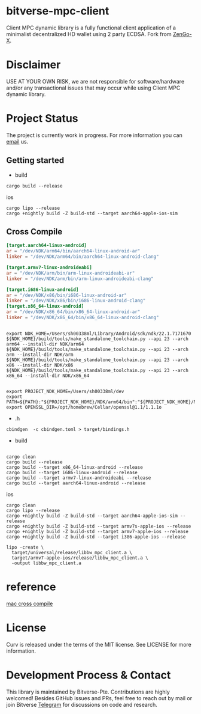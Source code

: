 # bitverse-mpc-client

Client MPC dynamic library is a fully functional client application of a minimalist decentralized HD wallet using 2 party ECDSA.
Fork from [ZenGo-X](https://github.com/ZenGo-X/gotham-city).

# Disclaimer
USE AT YOUR OWN RISK, we are not responsible for software/hardware and/or any transactional issues that may occur while using Client MPC dynamic library.

# Project Status

The project is currently work in progress. For more information you can [email](developer@bitverse.zone) us.

## Getting started

- build
```shell
cargo build --release
```
ios
```shell
cargo lipo --release
cargo +nightly build -Z build-std --target aarch64-apple-ios-sim
```

## Cross Compile
```cargo.toml
[target.aarch64-linux-android]
ar = "/dev/NDK/arm64/bin/aarch64-linux-android-ar"
linker = "/dev/NDK/arm64/bin/aarch64-linux-android-clang"

[target.armv7-linux-androideabi]
ar = "/dev/NDK/arm/bin/arm-linux-androideabi-ar"
linker = "/dev/NDK/arm/bin/arm-linux-androideabi-clang"

[target.i686-linux-android]
ar = "/dev/NDK/x86/bin/i686-linux-android-ar"
linker = "/dev/NDK/x86/bin/i686-linux-android-clang"
[target.x86_64-linux-android]
ar = "/dev/NDK/x86_64/bin/x86_64-linux-android-ar"
linker = "/dev/NDK/x86_64/bin/x86_64-linux-android-clang"


```

 ```shell
 
export NDK_HOME=/Users/sh00338ml/Library/Android/sdk/ndk/22.1.7171670
${NDK_HOME}/build/tools/make_standalone_toolchain.py --api 23 --arch arm64 --install-dir NDK/arm64
${NDK_HOME}/build/tools/make_standalone_toolchain.py --api 23 --arch arm --install-dir NDK/arm
${NDK_HOME}/build/tools/make_standalone_toolchain.py --api 23 --arch x86 --install-dir NDK/x86
${NDK_HOME}/build/tools/make_standalone_toolchain.py --api 23 --arch x86_64 --install-dir NDK/x86_64
 
 
 export PROJECT_NDK_HOME=/Users/sh00338ml/dev
 export PATH=${PATH}:"${PROJECT_NDK_HOME}/NDK/arm64/bin":"${PROJECT_NDK_HOME}/NDK/arm/bin":"${PROJECT_NDK_HOME}/NDK/x86/bin":"${PROJECT_NDK_HOME}/NDK/x86_64/bin"
 export OPENSSL_DIR=/opt/homebrew/Cellar/openssl@1.1/1.1.1o

 ```

- .h
```shell
cbindgen  -c cbindgen.toml > target/bindings.h
```

- build
```shell

cargo clean
cargo build --release
cargo build --target x86_64-linux-android --release
cargo build --target i686-linux-android --release
cargo build --target armv7-linux-androideabi --release
cargo build --target aarch64-linux-android --release
```
ios
```shell
cargo clean
cargo lipo --release
cargo +nightly build -Z build-std --target aarch64-apple-ios-sim --release
cargo +nightly build -Z build-std --target armv7s-apple-ios --release
cargo +nightly build -Z build-std --target armv7-apple-ios --release
cargo +nightly build -Z build-std --target i386-apple-ios --release

lipo -create \
  target/universal/release/libbw_mpc_client.a \
  target/armv7-apple-ios/release/libbw_mpc_client.a \
  -output libbw_mpc_client.a
```

# reference
[mac cross compile](https://gist.github.com/surpher/bbf88e191e9d1f01ab2e2bbb85f9b528)

# License
Curv is released under the terms of the MIT license. See LICENSE for more information.

# Development Process & Contact
This library is maintained by Bitverse-Pte. Contributions are highly welcomed! Besides GitHub issues and PRs, feel free to reach out by mail or join Bitverse [Telegram](https://t.me/eventguessingBitversecommunity) for discussions on code and research.